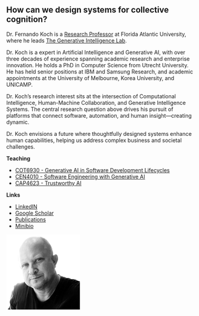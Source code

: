 

<div class="intro-section">
<div class="text-content">
<h2>How can we design systems for collective cognition?</h2>
<p>Dr. Fernando Koch is a <a href="https://www.fau.edu/engineering/directory/faculty/koch/">Research Professor</a> at Florida Atlantic University, where he leads <a href="http://www.generativeintelligencelab.ai">The Generative Intelligence Lab</a>.</p>
<p>Dr. Koch is a expert  in Artificial Intelligence and Generative AI, with over three decades of experience spanning academic research and enterprise innovation. He holds a PhD in Computer Science from Utrecht University. He has held senior positions at IBM and Samsung Research, and academic appointments at the University of Melbourne, Korea University, and UNICAMP.</p>
<p>Dr. Koch’s research interest sits at the intersection of Computational Intelligence, Human-Machine Collaboration, and Generative Intelligence Systems. The central research question above drives his pursuit of platforms that connect software, automation, and human insight—creating dynamic. </p>
<p>Dr. Koch envisions a future where thoughtfully designed systems enhance human capabilities, helping us address complex business and societal challenges.</p>
<p><strong>Teaching</strong></p>
<ul>
<li><a href="https://fau.simplesyllabus.com/doc/em80vs56l/Fall-2025-1-Full-Term-COT-6930-004-Topics-in-Computer-Science?mode=view">COT6930 - Generative AI in Software Development Lifecycles</a></li>
<li><a href="https://fau.simplesyllabus.com/doc/yolipf0x2/Spring-2025-1-Full-Term-CEN-4010-001-Prin-Software-Engineering?mode=view">CEN4010 - Software Engineering with Generative AI</a></li>
<li><a href="https://www.fau.edu/engineering/eecs/pdf/syllabus-trustworthy-artificial-intelligence-fall-2024.pdf">CAP4623 - Trustworthy AI</a></li>
</ul>
<p><strong>Links</strong></p>
<ul>
<li><a href="https://www.linkedin.com/in/fkoch/">LinkedIN</a></li>
<li><a href="https://scholar.google.com/...">Google Scholar</a></li>
<li><a href="./publications.html">Publications</a></li>
<li><a href="./minibio.html">Minibio</a></li>
</ul>
</div>
<div class="image-content">
<img src="./images/fkoch-headshot.png" />
</div>
</div>